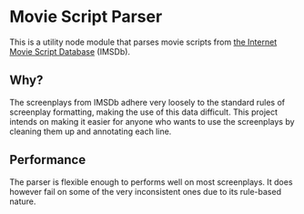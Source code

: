 # Movie Script Parser

This is a utility node module that parses movie scripts from [the Internet Movie Script Database](http://imsdb.com/) (IMSDb).

## Why?

The screenplays from IMSDb adhere very loosely to the standard rules of screenplay formatting, making the use of this data difficult. This project intends on making it easier for anyone 
who wants to use the screenplays by cleaning them up and annotating each line.

## Performance

The parser is flexible enough to performs well on most screenplays. It does however fail on some of the very inconsistent ones due to its rule-based nature. 
